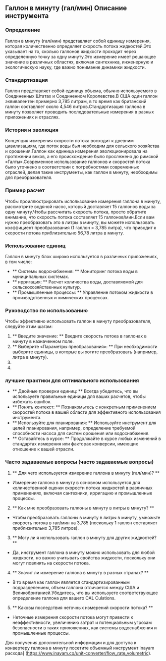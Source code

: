 ## Галлон в минуту (гал/мин) Описание инструмента

### Определение
Галлон в минуту (гал/мин) представляет собой единицу измерения, которая количественно определяет скорость потока жидкостей.Это указывает на то, сколько галлонов жидкости проходит через определенную точку за одну минуту.Это измерение имеет решающее значение в различных областях, включая сантехника, инженерную и экологическую науку, где важно понимание динамики жидкости.

### Стандартизация
Галлон представляет собой единицу объема, обычно используемого в Соединенных Штатах и ​​Соединенном Королевстве.В США один галлон эквивалентен примерно 3,785 литрам, в то время как британский галлон составляет около 4,546 литров.Стандартизация галлона в минуту позволяет проводить последовательные измерения в разных приложениях и отраслях.

### История и эволюция
Концепция измерения скорости потока восходит к древним цивилизациям, где поток воды был необходим для сельского хозяйства и орошения.Галлон как единица измерения эволюционировала на протяжении веков, а его происхождение было прослежено до римской «Галты».Современное использование галлонов и скоростей потока было уточнено в соответствии с потребностями современных отраслей, делая такие инструменты, как галлон в минуту, необходимы для преобразователя.

### Пример расчет
Чтобы проиллюстрировать использование измерения галлона в минуту, рассмотрите водяной насос, который доставляет 15 галлонов воды за одну минуту.Чтобы рассчитать скорость потока, просто обратите внимание, что скорость потока составляет 15 галлонов/мин.Если вам нужно преобразовать это в литры в минуту, вы можете использовать коэффициент преобразования (1 галлон = 3,785 литра), что приводит к скорости потока приблизительно 56,78 литра в минуту.

### Использование единиц
Галлон в минуту блок широко используется в различных приложениях, в том числе:
- ** Системы водоснабжения: ** Мониторинг потока воды в муниципальных системах.
- ** ирригация: ** Расчет количества воды, доставляемой для сельскохозяйственных культур.
- ** Промышленные процессы: ** Управление потоком жидкости в производственных и химических процессах.

### Руководство по использованию
Чтобы эффективно использовать галлон в минуту преобразователя, следуйте этим шагам:
1. ** Введите значение: ** Введите скорость потока в галлонах в минуту в назначенном поле.
2. ** Выберите «Параметры преобразования»: ** При необходимости выберите единицы, в которые вы хотите преобразовать (например, литра в минуту).
3.
4.

### лучшие практики для оптимального использования
- ** Двойные проверки единиц: ** Всегда убедитесь, что вы используете правильные единицы для ваших расчетов, чтобы избежать ошибок.
- ** Понять контекст: ** Познакомьтесь с конкретным применением скоростей потока в вашей области для эффективного использования инструмента.
- ** Используйте для планирования: ** Используйте инструмент для целей планирования, например, определение требуемой способности насоса для систем орошения или водоснабжения.
- ** Оставайтесь в курсе: ** Продолжайте в курсе любых изменений в стандартах измерения или факторах конверсии, имеющих отношение к вашей отрасли.

### Часто задаваемые вопросы (часто задаваемые вопросы)

1. ** Для чего используется измерение галлона в минуту (гал/мин)? **
- Измерение галлона в минуту в основном используется для количественной оценки скорости потока жидкостей в различных применениях, включая сантехники, ирригацию и промышленные процессы.

2. ** Как мне преобразовать галлоны в минуту в литры в минуту? **
- Чтобы преобразовать галлоны в минуту в литры в минуту, умножьте скорость потока в гал/мин на 3,785 (поскольку 1 галлон составляет приблизительно 3,785 литров).

3. ** Могу ли я использовать галлон в минуту для других жидкостей? **
- Да, инструмент галлона в минуту можно использовать для любой жидкости, но важно учитывать свойства жидкости, поскольку они могут повлиять на скорости потока.

4. ** Значит ли измерение галлона в минуту в разных странах? **
- В то время как галлон является стандартизированным подразделением, объем галлона отличается между США и Великобританией.Убедитесь, что вы используете соответствующее определение галлона для вашего CAL Culations.

5. ** Каковы последствия неточных измерений скорости потока? **
- Неточные измерения скорости потока могут привести к неэффективности, увеличению затрат и потенциальным угрозам безопасности в таких приложениях, как системы водоснабжения и промышленные процессы.

Для получения дополнительной информации и для доступа к конвертеру галлона в минуту посетите объемный инструмент inayam расхода] (https://www.inayam.co/unit-converter/flow_rate_volumetric).
